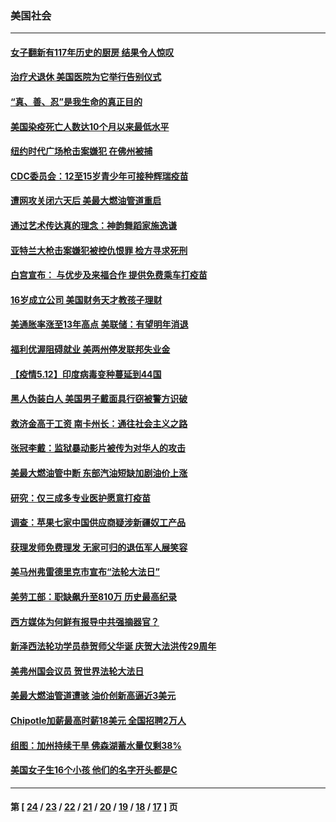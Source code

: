 ### 美国社会
---
#### [女子翻新有117年历史的厨房 结果令人惊叹](../../pages/ncid1078160/n12944390.md) 
#### [治疗犬退休 美国医院为它举行告别仪式](../../pages/ncid1078160/n12945543.md) 
#### [“真、善、忍”是我生命的真正目的](../../pages/ncid1078160/n12944719.md) 
#### [美国染疫死亡人数达10个月以来最低水平](../../pages/ncid1078160/n12944176.md) 
#### [纽约时代广场枪击案嫌犯 在佛州被捕](../../pages/ncid1078160/n12944268.md) 
#### [CDC委员会：12至15岁青少年可接种辉瑞疫苗](../../pages/ncid1078160/n12944157.md) 
#### [遭网攻关闭六天后 美最大燃油管道重启](../../pages/ncid1078160/n12944146.md) 
#### [通过艺术传达真的理念：神韵舞蹈家施逸谦](../../pages/ncid1078160/n12942554.md) 
#### [亚特兰大枪击案嫌犯被控仇恨罪 检方寻求死刑](../../pages/ncid1078160/n12942603.md) 
#### [白宫宣布： 与优步及来福合作 提供免费乘车打疫苗](../../pages/ncid1078160/n12942765.md) 
#### [16岁成立公司 美国财务天才教孩子理财](../../pages/ncid1078160/n12942613.md) 
#### [美通胀率涨至13年高点 美联储：有望明年消退](../../pages/ncid1078160/n12943076.md) 
#### [福利优渥阻碍就业 美两州停发联邦失业金](../../pages/ncid1078160/n12942697.md) 
#### [【疫情5.12】印度病毒变种蔓延到44国](../../pages/ncid1078160/n12942045.md) 
#### [黑人伪装白人 美国男子戴面具行窃被警方识破](../../pages/ncid1078160/n12942079.md) 
#### [救济金高于工资 南卡州长：通往社会主义之路](../../pages/ncid1078160/n12940994.md) 
#### [张冠李戴：监狱暴动影片被传为对华人的攻击](../../pages/ncid1078160/n12941832.md) 
#### [美最大燃油管中断 东部汽油短缺加剧油价上涨](../../pages/ncid1078160/n12940860.md) 
#### [研究：仅三成多专业医护愿意打疫苗](../../pages/ncid1078160/n12940736.md) 
#### [调查：苹果七家中国供应商疑涉新疆奴工产品](../../pages/ncid1078160/n12940649.md) 
#### [获理发师免费理发 无家可归的退伍军人展笑容](../../pages/ncid1078160/n12939483.md) 
#### [美马州弗雷德里克市宣布“法轮大法日”](../../pages/ncid1078160/n12940551.md) 
#### [美劳工部：职缺飙升至810万 历史最高纪录](../../pages/ncid1078160/n12940189.md) 
#### [西方媒体为何鲜有报导中共强摘器官？](../../pages/ncid1078160/n12932034.md) 
#### [新泽西法轮功学员恭贺师父华诞 庆贺大法洪传29周年](../../pages/ncid1078160/n12940129.md) 
#### [美弗州国会议员 贺世界法轮大法日](../../pages/ncid1078160/n12938172.md) 
#### [美最大燃油管道遭骇 油价创新高逼近3美元](../../pages/ncid1078160/n12939496.md) 
#### [Chipotle加薪最高时薪18美元 全国招聘2万人](../../pages/ncid1078160/n12939372.md) 
#### [组图：加州持续干旱 佛森湖蓄水量仅剩38%](../../pages/ncid1078160/n12939198.md) 
#### [美国女子生16个小孩 他们的名字开头都是C](../../pages/ncid1078160/n12939048.md) 

---
#### 第 [ [24](./24.md) / [23](./23.md) / [22](./22.md) / [21](./21.md) / [20](./20.md) / [19](./19.md) / [18](./18.md) / [17](./17.md) ] 页
